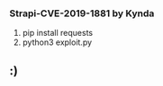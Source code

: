 ### Strapi-CVE-2019-1881 by Kynda

1. pip install requests
2. python3 exploit.py <url> <email>

## :)
